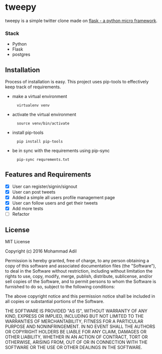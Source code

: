 # tweepy

tweepy is a simple twitter clone made on [flask - a python micro framework](flask.pocoo.org).

### Stack

- Python
- Flask
- postgres

## Installation

Process of installation is easy. This project uses pip-tools to effectively keep track of requirements.

- make a virtual environment

        virtualenv venv

- activate the virtual environment

        source venv/bin/activate

- install pip-tools

        pip install pip-tools

- be in sync with the requirements using pip-sync

        pip-sync requrements.txt


## Features and Requirements
- [x] User can register/signin/signout
- [x] User can post tweets
- [x] Added a simple all users profile management page
- [x] User can follow users and get their tweets
- [x] Add more tests
- [ ] Refactor

## License

MIT License

Copyright (c) 2016 Mohammad Adil

Permission is hereby granted, free of charge, to any person obtaining a copy
of this software and associated documentation files (the "Software"), to deal
in the Software without restriction, including without limitation the rights
to use, copy, modify, merge, publish, distribute, sublicense, and/or sell
copies of the Software, and to permit persons to whom the Software is
furnished to do so, subject to the following conditions:

The above copyright notice and this permission notice shall be included in all
copies or substantial portions of the Software.

THE SOFTWARE IS PROVIDED "AS IS", WITHOUT WARRANTY OF ANY KIND, EXPRESS OR
IMPLIED, INCLUDING BUT NOT LIMITED TO THE WARRANTIES OF MERCHANTABILITY,
FITNESS FOR A PARTICULAR PURPOSE AND NONINFRINGEMENT. IN NO EVENT SHALL THE
AUTHORS OR COPYRIGHT HOLDERS BE LIABLE FOR ANY CLAIM, DAMAGES OR OTHER
LIABILITY, WHETHER IN AN ACTION OF CONTRACT, TORT OR OTHERWISE, ARISING FROM,
OUT OF OR IN CONNECTION WITH THE SOFTWARE OR THE USE OR OTHER DEALINGS IN THE
SOFTWARE.

